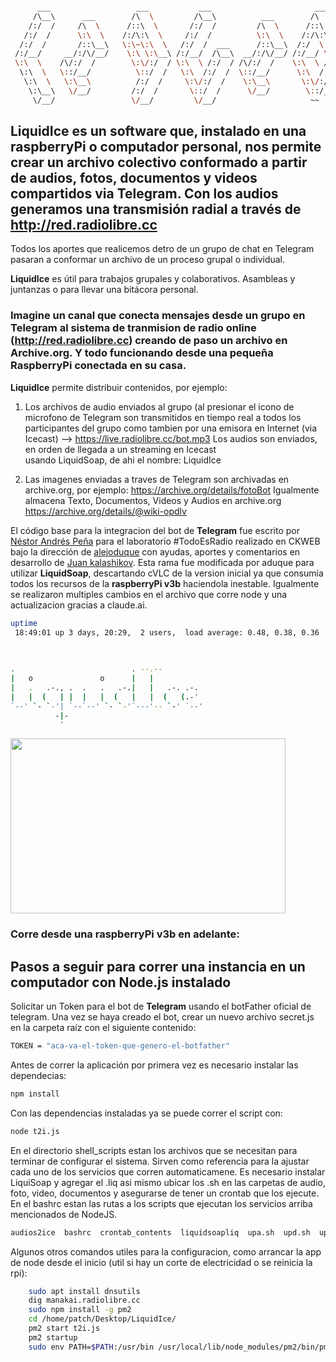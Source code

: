 
```bash

      ___                   ___           ___                       ___                       ___           ___     
     /\__\      ___        /\  \         /\__\          ___        /\  \          ___        /\  \         /\  \    
    /:/  /     /\  \      /::\  \       /:/  /         /\  \      /::\  \        /\  \      /::\  \       /::\  \   
   /:/  /      \:\  \    /:/\:\  \     /:/  /          \:\  \    /:/\:\  \       \:\  \    /:/\:\  \     /:/\:\  \  
  /:/  /       /::\__\   \:\~\:\  \   /:/  /  ___      /::\__\  /:/  \:\__\      /::\__\  /:/  \:\  \   /::\~\:\  \ 
 /:/__/     __/:/\/__/    \:\ \:\__\ /:/__/  /\__\  __/:/\/__/ /:/__/ \:|__|  __/:/\/__/ /:/__/ \:\__\ /:/\:\ \:\__\
 \:\  \    /\/:/  /        \:\/:/  / \:\  \ /:/  / /\/:/  /    \:\  \ /:/  / /\/:/  /    \:\  \  \/__/ \:\~\:\ \/__/
  \:\  \   \::/__/          \::/  /   \:\  /:/  /  \::/__/      \:\  /:/  /  \::/__/      \:\  \        \:\ \:\__\  
   \:\  \   \:\__\          /:/  /     \:\/:/  /    \:\__\       \:\/:/  /    \:\__\       \:\  \        \:\ \/__/  
    \:\__\   \/__/         /:/  /       \::/  /      \/__/        \::/__/      \/__/        \:\__\        \:\__\    
     \/__/                 \/__/         \/__/                     ~~                        \/__/         \/__/    

```



## **LiquidIce** es un software que, instalado en una raspberryPi o computador personal, nos permite crear un archivo colectivo conformado a partir de audios, fotos, documentos y videos compartidos via **Telegram**. Con los audios generamos una transmisión radial a través de http://red.radiolibre.cc

Todos los aportes que realicemos detro de un grupo de chat en Telegram pasaran a conformar un archivo de un proceso grupal o individual. 

**LiquidIce** es útil para trabajos grupales y colaborativos. Asambleas y juntanzas o para llevar una bitácora personal.

### Imagine un canal que conecta mensajes desde un grupo en **Telegram** al sistema de tranmision de radio online (http://red.radiolibre.cc) creando de paso un archivo en **Archive.org**. Y todo funcionando desde una pequeña **RaspberryPi** conectada en su casa.


**LiquidIce** permite distribuir contenidos, por ejemplo: 
1. Los archivos de audio enviados al grupo (al presionar el icono de microfono de Telegram son transmitidos en tiempo real a todos los participantes del grupo como tambien por una emisora en Internet (via Icecast) --> https://live.radiolibre.cc/bot.mp3
Los audios son enviados, en orden de llegada a un streaming en Icecast<br> usando LiquidSoap, de ahi el nombre: LiquidIce


2. Las imagenes enviadas a traves de Telegram son archivadas en archive.org, por ejemplo: https://archive.org/details/fotoBot
Igualmente almacena Texto, Documentos, Videos y Audios en archive.org https://archive.org/details/@wiki-opdlv <br>

El código base para la integracion del bot de **Telegram** fue escrito por [Néstor Andrés Peña](http://www.nestorandres.com) para el laboratorio #TodoEsRadio realizado en CKWEB bajo la dirección de [alejoduque](https://github.com/alejoduque) con ayudas, aportes y comentarios en desarrollo de [Juan kalashikov](https://github.com/kalashnikov2). Esta rama fue modificada por aduque para utilizar **LiquidSoap**, descartando cVLC de la version inicial ya que consumia todos los recursos de la **raspberryPi v3b** haciendola inestable. Igualmente se realizaron multiples cambios en el archivo que corre node y una actualizacion gracias a claude.ai.

```bash
uptime
 18:49:01 up 3 days, 20:29,  2 users,  load average: 0.48, 0.38, 0.36

                                           
                                           
.                          . --.--         
|   o               o      |   |           
|   .   .-., .  .   .   .-.|   |   .-. .-. 
|   |  (   | |  |   |  (   |   |  (   (.-' 
`--' `- `-'| `--`--' `- `-'`---'-- `-' `--'
          -|-                              
           '                               


```

<img src="https://i.pinimg.com/originals/fb/af/14/fbaf1432d8db6ba159a61173ea21b957.gif" width="440" height="280"/> <br>
### Corre desde una raspberryPi v3b en adelante:

## Pasos a seguir para correr una instancia en un computador con Node.js instalado

Solicitar un Token para el bot de **Telegram** usando el botFather oficial de telegram.
Una vez se haya creado el bot, crear un nuevo archivo secret.js en la carpeta raíz con el siguiente contenido:

```bash
TOKEN = "aca-va-el-token-que-genero-el-botfather"
```

Antes de correr la aplicación por primera vez es necesario instalar las dependecias:

```bash
npm install
```

Con las dependencias instaladas ya se puede correr el script con:

```bash
node t2i.js
```

En el directorio shell_scripts estan los archivos que se necesitan para terminar de configurar el sistema. Sirven como referencia para la ajustar cada uno de los servicios que corren automaticamene. Es necesario instalar LiquiSoap y agregar el .liq asi mismo ubicar los .sh en las carpetas de audio, foto, video, documentos y asegurarse de tener un crontab que los ejecute. En el bashrc estan las rutas a los scripts que ejecutan los servicios arriba mencionados de NodeJS.


```bash
audios2ice  bashrc  crontab_contents  liquidsoapliq  upa.sh  upd.sh  upf.sh  upv.sh
```

Algunos otros comandos utiles para la configuracion, como arrancar la app de node desde el inicio (util si hay un corte de electricidad o se reinicia la rpi):


```bash
    sudo apt install dnsutils
    dig manakai.radiolibre.cc
    sudo npm install -g pm2
    cd /home/patch/Desktop/LiquidIce/
    pm2 start t2i.js
    pm2 startup
    sudo env PATH=$PATH:/usr/bin /usr/local/lib/node_modules/pm2/bin/pm2 startup systemd -u patch --hp /home/patch
```



